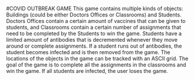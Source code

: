 #COVID OUTBREAK GAME
This game contains multiple kinds of objects: Buildings (could be either Doctors Offices or Classrooms) and Students. 
Doctors Offices contain a certain amount of vaccines that can be given to students, and Classrooms contain a certain number of assignments 
that need to be completed by the Students to win the game. 
Students have a limited amount of antibodies that is decremented whenever they move around or complete assignments. If a student runs 
out of antibodies, the student becomes infected and is then removed from the game.
The locations of the objects in the game can be tracked with an ASCII grid.
The goal of the game is to complete all the assignments in the classrooms and win the game.
If all students are infected, the user loses the game.
